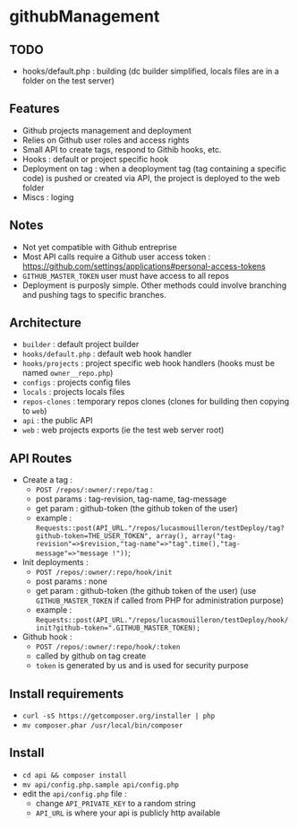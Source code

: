 githubManagement
================

TODO
----
- hooks/default.php : building (dc builder simplified, locals files are in a folder on the test server)

Features
--------
- Github projects management and deployment
- Relies on Github user roles and access rights
- Small API to create tags, respond to Githib hooks, etc.
- Hooks : default or project specific hook
- Deployment on tag : when a deoployment tag (tag containing a specific code) is pushed or created via API, the project is deployed to the web folder
- Miscs : loging

Notes
-----
- Not yet compatible with Github entreprise
- Most API calls require a Github user access token : https://github.com/settings/applications#personal-access-tokens
- `GITHUB_MASTER_TOKEN` user must have access to all repos
- Deployment is purposly simple. Other methods could involve branching and pushing tags to specific branches.

Architecture
------------
- `builder` : default project builder
- `hooks/default.php` : default web hook handler
- `hooks/projects` : project specific web hook handlers (hooks must be named `owner__repo.php`)
- `configs` : projects config files
- `locals` : projects locals files
- `repos-clones` : temporary repos clones (clones for building then copying to `web`)
- `api` : the public API
- `web` : web projects exports (ie the test web server root)

API Routes
----------
- Create a tag :
	- `POST /repos/:owner/:repo/tag` :
	- post params : tag-revision, tag-name, tag-message
	- get param : github-token (the github token of the user)
	- example : `Requests::post(API_URL."/repos/lucasmouilleron/testDeploy/tag?github-token=THE_USER_TOKEN", array(), array("tag-revision"=>$revision,"tag-name"=>"tag".time(),"tag-message"=>"message !"))`;
- Init deployments : 
	- `POST /repos/:owner/:repo/hook/init`
	- post params : none
	- get param : github-token (the github token of the user) (use `GITHUB_MASTER_TOKEN` if called from PHP for administration purpose)
	- example : `Requests::post(API_URL."/repos/lucasmouilleron/testDeploy/hook/init?github-token=".GITHUB_MASTER_TOKEN);`
- Github hook : 
	- `POST /repos/:owner/:repo/hook/:token`
	- called by github on tag create
	- `token` is generated by us and is used for security purpose

Install requirements
--------------------
- `curl -sS https://getcomposer.org/installer | php`
- `mv composer.phar /usr/local/bin/composer`

Install
-------
- `cd api && composer install`
- `mv api/config.php.sample api/config.php`
- edit the `api/config.php` file :
	- change `API_PRIVATE_KEY` to a random string
	- `API_URL` is where your api is publicly http available